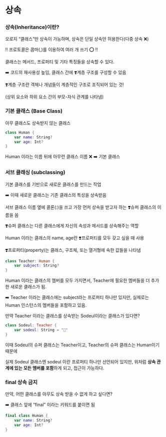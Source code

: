 # 상속

### 상속(Inheritance)이란?

오로지 “클래스”만 상속이 가능하며, 상속은 단일 상속만 허용한다(다중 상속 ❌)

‼️ 프로토콜은 콤마(,)를 이용하여 여러 개 쓰기 ⭕️ ‼️

클래스는 메서드, 프로퍼티 및 기타 특징들을 상속할 수 있다.

➡️ 코드의 재사용성 높임, 클래스 간에 ❣️계층 구조를 구성할 수 있음

❣️계층 구조란 객체나 개념들이 계층적인 구조로 조직되어 있는 것! 

(상위 요소와 하위 요소 간의 부모-자식 관계를 나타냄)

### 기본 클래스 (Base Class)

아무 클래스도 상속받지 않는 클래스

```swift
class Human {
	var name: String?
	var age: Int?
}
```

Human 이라는 이름 뒤에 아무런 클래스 이름 ❌ ➡️ 기본 클래스

### 서브 클래싱 (subclassing)

기본 클래스를 기반으로 새로운 클래스를 만드는 작업 

➡️ 이때 새로운 클래스는 기존 클래스의 특성을 상속받음

서브 클래스 이름 옆에 콜론(:)을 쓰고 가장 먼저 상속을 받고자 하는 ❣️슈퍼 클래스의 이름을 씀

❣️슈퍼 클래스는 다른 클래스에게 자신의 속성과 메서드를 상속해주는 역할

Human 이라는 클래스의 name, age란 ❣️프로퍼티를 모두 갖고 싶을 때 사용

❣️프로퍼티(property)는 클래스, 구조체, 또는 열거형에 속한 값들을 나타냄

```swift
class Teacher: Human {
	var subject: String?
}
```

Human 이라는 클래스의 멤버를 모두 가지면서, Teacher에 필요한 멤버들을 더 추가한 새로운 클래스가 됨.

➡️ Teacher 이라는 클래스에는 subject라는 프로퍼티 하나만 있지만, 실제로는 Human 인스턴스의 멤버들을 포함하고 있음.

만약 Teacher 이라는 클래스를 상속받는 Sodeul이라는 클래스가 있다면?

```swift
class Sodeul: Teacher {
	var sodeul: String = "🌸"
}
```

이때 Sodeul의 슈퍼 클래스는 Teacher이고, Teacher의 슈퍼 클래스는 Human이기 때문에

실제 Sodeul 클래스엔 sodeul 이란 프로퍼티 하나만 선언되어 있지만, 위처럼 **상속 관계에 있는 모든 멤버를 포함**하게 되고, 접근이 가능하다.

### final 상속 금지

만약, 어떤 클래스를 아무도 상속 받을 수 없게 하고 싶다면?

➡️ 클래스 앞에 “final” 이라는 키워드를 붙이면 됨

```swift
final class Human {
	var name: String?
	var age: Int?
}
```